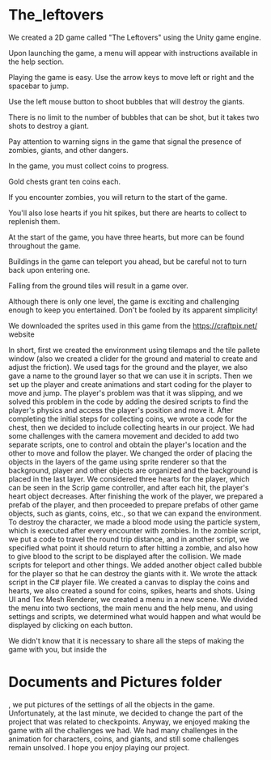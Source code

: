 # The_leftovers
We created a 2D game called "The Leftovers" using the Unity game engine. 

Upon launching the game, a menu will appear with instructions available in the help section.

Playing the game is easy. Use the arrow keys to move left or right and the spacebar to jump. 

Use the left mouse button to shoot bubbles that will destroy the giants. 

There is no limit to the number of bubbles that can be shot, but it takes two shots to destroy a giant. 

Pay attention to warning signs in the game that signal the presence of zombies, giants, and other dangers.

In the game, you must collect coins to progress. 

Gold chests grant ten coins each. 

If you encounter zombies, you will return to the start of the game.

You'll also lose hearts if you hit spikes, but there are hearts to collect to replenish them. 

At the start of the game, you have three hearts, but more can be found throughout the game.


Buildings in the game can teleport you ahead, but be careful not to turn back upon entering one. 

Falling from the ground tiles will result in a game over.

Although there is only one level, the game is exciting and challenging enough to keep you entertained. Don't be fooled by its apparent simplicity!


We downloaded the sprites used in this game from the https://craftpix.net/ website 





In short, first we created the environment using tilemaps and the tile pallete window (also we created a clider for the ground and material to create and adjust the friction).
We used tags for the ground and the player, we also gave a name to the ground layer so that we can use it in scripts.
Then we set up the player and create animations and start coding for the player to move and jump. The player's problem was that it was slipping, and we solved this problem in the code by adding the desired scripts to find the player's physics and access the player's position and move it.
After completing the initial steps for collecting coins, we wrote a code for the chest, then we decided to include collecting hearts in our project.
We had some challenges with the camera movement and decided to add two separate scripts, one to control and obtain the player's location and the other to move and follow the player.
We changed the order of placing the objects in the layers of the game using sprite renderer so that the background, player and other objects are organized and the background is placed in the last layer.
We considered three hearts for the player, which can be seen in the Scrip game controller, and after each hit, the player's heart object decreases.
After finishing the work of the player, we prepared a prefab of the player, and then proceeded to prepare prefabs of other game objects, such as giants, coins, etc., so that we can expand the environment.
To destroy the character, we made a blood mode using the particle system, which is executed after every encounter with zombies. In the zombie script, we put a code to travel the round trip distance, and in another script, we specified what point it should return to after hitting a zombie, and also how to give blood to the script to be displayed after the collision.
We made scripts for teleport and other things.
We added another object called bubble for the player so that he can destroy the giants with it. We wrote the attack script in the C# player file.
We created a canvas to display the coins and hearts, we also created a sound for coins, spikes, hearts and shots.
Using UI and Tex Mesh Renderer, we created a menu in a new scene. We divided the menu into two sections, the main menu and the help menu, and using settings and scripts, we determined what would happen and what would be displayed by clicking on each button.

We didn't know that it is necessary to share all the steps of making the game with you, but inside the <h1>Documents and Pictures folder</h1>, we put pictures of the settings of all the objects in the game. Unfortunately, at the last minute, we decided to change the part of the project that was related to checkpoints.
Anyway, we enjoyed making the game with all the challenges we had. We had many challenges in the animation for characters, coins, and giants, and still some challenges remain unsolved. I hope you enjoy playing our project.
